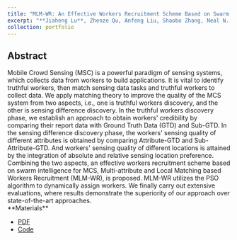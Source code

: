 ```yaml
---
title: "MLM-WR: An Effective Workers Recruitment Scheme Based on Swarm Intelligence for Mobile Crowd Sensing"
excerpt: "**Jiaheng Lu**, Zhenze Qu, Anfeng Liu, Shaobo Zhang, Neal N. Xiong and Tian Wang. <br>Under Review in *Computer Networks*"
collection: portfolio
---
```


<h2>Abstract</h2>
Mobile Crowd Sensing (MSC) is a powerful paradigm of sensing systems, which collects data from workers to build applications. It is vital to identify truthful workers,
then match sensing data tasks and truthful workers to collect data. We apply matching theory to improve the quality of the MCS system from two aspects, i.e., one is truthful workers discovery, and the other is sensing difference discovery. In the truthful workers discovery phase, we establish an approach to obtain workers' credibility by comparing their report data with Ground Truth Data (GTD) and Sub-GTD. In the sensing difference discovery phase, the workers' sensing quality of different attributes is obtained by comparing Attribute-GTD and Sub-Attribute-GTD. And workers' sensing quality of different locations is attained by the integration of absolute and relative sensing location preference. Combining the two aspects, an effective workers recruitment scheme based on swarm intelligence for MCS, Multi-attribute and Local Matching based Workers Recruitment (MLM-WR), is proposed. MLM-WR utilizes the PSO algorithm to dynamically assign workers. We finally carry out extensive evaluations, where results demonstrate the superiority of our approach over state-of-the-art approaches.

<br>
**Materials**
<ul>
<li><a href="http://Jiaheng-Lu.github.io/files/paper1.pdf">PDF</a></li>
<li><a href="https://github.com/MrDeering/MLM-WR">Code</a></li>
</ul>

